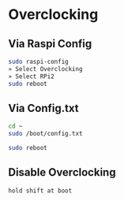 # Overclocking

## Via Raspi Config

```bash
sudo raspi-config
» Select Overclocking
» Select RPi2
sudo reboot
```

## Via Config.txt

```bash
cd ~
sudo /boot/config.txt

sudo reboot
```

## Disable Overclocking

```bash
hold shift at boot
```
